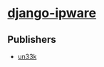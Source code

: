 # [django-ipware](https://pypi.org/project/django-ipware)



## Publishers
- [un33k](https://pypi.org/user/un33k)

